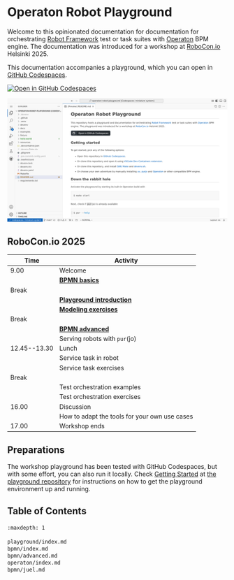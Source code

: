 <!-- Syntax: https://myst-parser.readthedocs.io/ -->

# Operaton Robot Playground

Welcome to this opinionated documentation for documentation for orchestrating [Robot Framework](https://robotframework.org/) test or task suites with [Operaton](https://operaton.org/) BPM engine. The documentation was introduced for a workshop at [RoboCon.io](https://robocon.io/) Helsinki 2025.

This documentation accompanies a playground, which you can open in [GitHub Codespaces](https://codespaces.new/datakurre/operaton-robot-playground).

[![Open in GitHub Codespaces](https://github.com/codespaces/badge.svg)](https://codespaces.new/datakurre/operaton-robot-playground)

![Screenshot of GitHub Codespaces](./README.png)


## RoboCon.io 2025

| Time          | Activity                              |
|---------------|---------------------------------------|
| 9.00          | Welcome                               |
|               | **[BPMN basics](bpmn/index.md)**      |
| Break         |                                       |
|               | **[Playground introduction](playground/index.md)**      |
|               | **[Modeling exercises](modeling/index.md)** |
| Break         |                                       |
|               | **[BPMN advanced](bpmn/advanced.md)** |
|               | Serving robots with `pur`(jo)         |
| 12.45--13.30  | Lunch                                 |
|               | Service task in robot                 |
|               | Service task exercises                |
| Break         |                                       |
|               | Test orchestration examples           |
|               | Test orchestration exercises          |
| 16.00         | Discussion                            |
|               | How to adapt the tools for your own use cases |
| 17.00         | Workshop ends                         |

## Preparations

The workshop playground has been tested with GitHub Codespaces, but with some effort, you can also run it locally. Check [Getting Started](https://github.com/datakurre/operaton-robot-playground#getting-started) at [the playground repository](https://github.com/datakurre/operation-robot-playground) for instructions on how to get the playground environment up and running.

## Table of Contents

```{toctree}
:maxdepth: 1

playground/index.md
bpmn/index.md
bpmn/advanced.md
operaton/index.md
bpmn/juel.md
```
